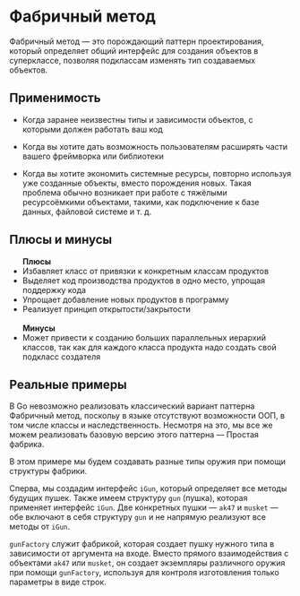 <h1>Фабричный метод</h1>
<p>
    Фабричный метод — это порождающий паттерн проектирования, который определяет общий интерфейс для создания объектов в суперклассе,
    позволяя подклассам изменять тип создаваемых объектов.
</p>
<h2>Применимость</h2>
<ul>
    <li>
        Когда заранее неизвестны типы и зависимости объектов, с которыми должен работать ваш код
    </li>
    <li>
        <p> Когда вы хотите дать возможность пользователям расширять части вашего фреймворка или библиотеки</p>
    </li>
    <li>
        <p>
            Когда вы хотите экономить системные ресурсы, повторно используя уже созданные объекты, вместо порождения новых.
            Такая проблема обычно возникает при работе с тяжёлыми ресурсоёмкими объектами, такими, как подключение к базе данных, файловой системе и т. д.
        </p>
    </li>
</ul>
<h2>Плюсы и минусы</h2>
<ul>
    <b>Плюсы</b>
    <li>Избавляет класс от привязки к конкретным классам продуктов</li>
    <li>Выделяет код производства продуктов в одно место, упрощая поддержку кода</li>
    <li>Упрощает добавление новых продуктов в программу</li>
    <li>Реализует принцип открытости/закрытости</li>
    </br>
    <b>Минусы</b>
    <li>Может привести к созданию больших параллельных иерархий классов, так как для каждого класса продукта надо создать свой подкласс создателя</li>
</ul>
<h2>Реальные примеры</h2>
<p>
    В Go невозможно реализовать классический вариант паттерна Фабричный метод, поскольу в языке отсутствуют возможности ООП, в том числе классы и наследственность.
    Несмотря на это, мы все же можем реализовать базовую версию этого паттерна — Простая фабрика.
</p>
<p>В этом примере мы будем создавать разные типы оружия при помощи структуры фабрики.</p>
<p>
    Сперва, мы создадим интерфейс <code>iGun</code>, который определяет все методы будущих пушек.
    Также имеем структуру <code>gun</code> (пушка), которая применяет интерфейс <code>iGun</code>.
    Две конкретных пушки — <code>ak47</code> и <code>musket</code> — обе включают в себя структуру <code>gun</code> и не напрямую реализуют все методы от <code>iGun</code>.
</p>
<p>
    <code>gunFactory</code> служит фабрикой, которая создает пушку нужного типа в зависимости от аргумента на входе.
    Вместо прямого взаимодействия с объектами <code>ak47</code> или <code>musket</code>, он создает экземпляры различного оружия при помощи <code>gunFactory</code>,
    используя для контроля изготовления только параметры в виде строк.
</p>